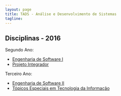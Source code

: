 ```yaml
---
layout: page
title: TADS - Análise e Desenvolvimento de Sistemas
tagline: 
---
```


## Disciplinas - 2016

Segundo Ano:

<ul class="segundo">
  <li><a href="/ifpr/tads/esI">Engenharia de Software I</a></li>
  <li><a href="/ifpr/tads/integrador">Projeto Integrador</a></li>
</ul>

Terceiro Ano:

<ul class="terceiro">
  <li><a href="/ifpr/tads/esII">Engenharia de Software II</a></li>
  <li><a href="/ifpr/tads/topicos">Tópicos Especiais em Tecnologia da Informação</a></li>
</ul>
